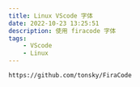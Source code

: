 ```yaml
---
title: Linux VScode 字体
date: 2022-10-23 13:25:51
description: 使用 firacode 字体
tags:
	- VScode
	- Linux
---
```


```url
https://github.com/tonsky/FiraCode
```

